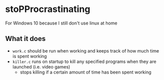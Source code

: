 # stoPProcrastinating
For Windows 10 because I still don't use linux at home

## What it does
- `work.c` should be run when working and keeps track of how much time is spent working
- `killer.c` runs on startup to kill any specified programs when they are launched (i.e. video games)
    - stops killing if a certain amount of time has been spent working
